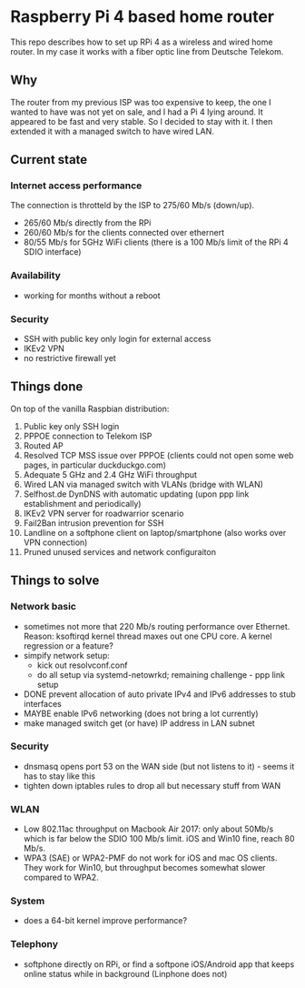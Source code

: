 # Raspberry Pi 4 based home router

This repo describes how to set up RPi 4 as a wireless and wired home router. In my case it works with a fiber optic line from Deutsche Telekom.

## Why

The router from my previous ISP was too expensive to keep, the one I wanted to have was not yet on sale, and I had a Pi 4 lying around. It appeared to be fast and very stable. So I decided to stay with it. I then extended it with a managed switch to have wired LAN.

## Current state

### Internet access performance

The connection is throtteld by the ISP to 275/60 Mb/s (down/up).

- 265/60 Mb/s directly from the RPi
- 260/60 Mb/s for the clients connected over ethernert
- 80/55 Mb/s for 5GHz WiFi clients (there is a 100 Mb/s limit of the RPi 4 SDIO interface)

### Availability
- working for months without a reboot

### Security
- SSH with public key only login for external access
- IKEv2 VPN
- no restrictive firewall yet

## Things done
On top of the vanilla Raspbian distribution:
1. Public key only SSH login
2. PPPOE connection to Telekom ISP
3. Routed AP
4. Resolved TCP MSS issue over PPPOE (clients could not open some web pages, in particular duckduckgo.com)
5. Adequate 5 GHz and 2.4 GHz WiFi throughput
6. Wired LAN via managed switch with VLANs (bridge with WLAN)
7. Selfhost.de DynDNS with automatic updating (upon ppp link establishment and periodically)
8. IKEv2 VPN server for roadwarrior scenario
9. Fail2Ban intrusion prevention for SSH
10. Landline on a softphone client on laptop/smartphone (also works over VPN connection)
11. Pruned unused services and network configuraiton

## Things to solve

### Network basic
- sometimes not more that 220 Mb/s routing performance over Ethernet. Reason: ksoftirqd kernel thread maxes out one CPU core. A kernel regression or a feature?
- simpify network setup:
  - kick out resolvconf.conf
  - do all setup via systemd-netowrkd; remaining challenge - ppp link setup
- DONE prevent allocation of auto private IPv4 and IPv6 addresses to stub interfaces
- MAYBE enable IPv6 networking (does not bring a lot currently)
- make managed switch get (or have) IP address in LAN subnet

### Security
- dnsmasq opens port 53 on the WAN side (but not listens to it) - seems it has to stay like this 
- tighten down iptables rules to drop all but necessary stuff from WAN

### WLAN 
- Low 802.11ac throughput on Macbook Air 2017: only about 50Mb/s which is far below the SDIO 100 Mb/s limit. iOS and Win10 fine, reach 80 Mb/s.
- WPA3 (SAE) or WPA2-PMF do not work for iOS and mac OS clients. They work for Win10, but throughput becomes somewhat slower compared to WPA2.

### System
- does a 64-bit kernel improve performance?

### Telephony
- softphone directly on RPi, or find a softpone iOS/Android app that keeps online status while in background (Linphone does not)
